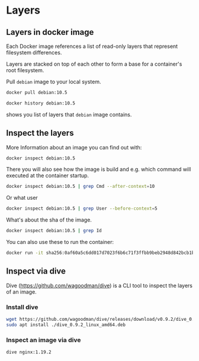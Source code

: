 # Layers

## Layers in docker image

Each Docker image references a list of read-only layers that represent filesystem differences. 

Layers are stacked on top of each other to form a base for a container's root 
filesystem. 

Pull `debian` image to your local system.
```bash
docker pull debian:10.5
```

```bash
docker history debian:10.5
```
shows you list of layers that `debian` image contains.

## Inspect the layers

More Information about an image you can find out with:
```bash
docker inspect debian:10.5
```

There you will also see how the image is build and e.g. which command will executed at the container startup.
```bash
docker inspect debian:10.5 | grep Cmd --after-context=10
```

Or what user
```bash
docker inspect debian:10.5 | grep User --before-context=5
```

What's about the sha of the image. 
```bash
docker inspect debian:10.5 | grep Id
```

You can also use these to run the container:
```bash
docker run -it sha256:0af60a5c6dd017d7023f6b6c71f3ffbb9beb2948d842bcb1ba36d597fb96e75a
```

## Inspect via dive

Dive (https://github.com/wagoodman/dive) is a CLI tool to inspect the layers of an image.

### Install dive

```bash
wget https://github.com/wagoodman/dive/releases/download/v0.9.2/dive_0.9.2_linux_amd64.deb
sudo apt install ./dive_0.9.2_linux_amd64.deb
```

### Inspect an image via dive

```bash
dive nginx:1.19.2
```
